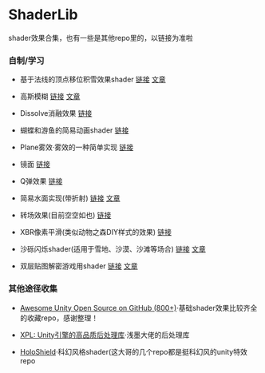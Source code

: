 # ShaderLib

shader效果合集，也有一些是其他repo里的，以链接为准啦

### 自制/学习

- 基于法线的顶点移位积雪效果shader [链接](https://github.com/llapuras/ShaderLib/tree/master/AccumulatedSnow) [文章](https://llapuras.top/UnityShader-%E7%A7%AF%E9%9B%AA/)

- 高斯模糊 [链接](https://github.com/llapuras/ShaderLib/tree/master/BlurEffect) [文章](https://llapuras.top/Unity-UI-Blur/)

- Dissolve消融效果 [链接](https://github.com/llapuras/ShaderLib/tree/master/Dissolve)

- 蝴蝶和游鱼的简易动画shader [链接](https://github.com/llapuras/ShaderLib/tree/master/FishNButterfly)

- Plane雾效·雾效的一种简单实现 [链接](https://github.com/llapuras/ShaderLib/tree/master/Fog)

- 镜面 [链接](https://github.com/llapuras/ShaderLib/tree/master/Mirror)

- Q弹效果 [链接](https://github.com/llapuras/ShaderLib/tree/master/Qspring)

- 简易水面实现(带折射) [链接](https://github.com/llapuras/ShaderLib/tree/master/Water) [文章](https://llapuras.top/UnityShader-%E6%B0%B4%E9%9D%A2/)

- 转场效果(目前空空如也) [链接](https://github.com/llapuras/ShaderLib/tree/master/TransitionEffect)

- XBR像素平滑(类似动物之森DIY样式的效果) [链接](https://github.com/llapuras/UnityXbrShader) 

- 沙砾闪烁shader(适用于雪地、沙漠、沙滩等场合) [链接](https://github.com/llapuras/AlfxTerrain/blob/master/Assets/Shader/Sparkles_x1.shader) [文章](https://llapuras.top/%E5%9C%B0%E5%BD%A2%E7%94%9F%E6%88%90/)

- 双层贴图解密游戏用shader [链接](https://github.com/llapuras/ShaderLib/tree/master/WorldPositionShader/DoubleTex) [文章](https://llapuras.top/World-Position-Shader/)

### 其他途径收集

- [Awesome Unity Open Source on GitHub (800+)](https://github.com/baba-s/awesome-unity-open-source-on-github)·基础shader效果比较齐全的收藏repo，感谢整理！

- [XPL: Unity引擎的高品质后处理库](https://github.com/QianMo/X-PostProcessing-Library)·浅墨大佬的后处理库

- [HoloShield](https://github.com/AdultLink/HoloShield)·科幻风格shader(这大哥的几个repo都是挺科幻风的unity特效repo

